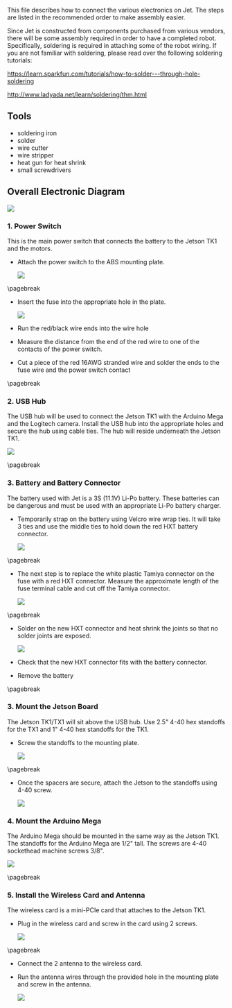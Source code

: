 This file describes how to connect the various electronics on Jet.  The
steps are listed in the recommended order to make assembly easier.

Since Jet is constructed from components purchased from various vendors, there
will be some assembly required in order to have a completed robot.  Specifically,
soldering is required in attaching some of the robot wiring.  If you are not familiar
with soldering, please read over the following soldering tutorials:

https://learn.sparkfun.com/tutorials/how-to-solder---through-hole-soldering

http://www.ladyada.net/learn/soldering/thm.html

## Tools

- soldering iron
- solder
- wire cutter
- wire stripper
- heat gun for heat shrink
- small screwdrivers

## Overall Electronic Diagram

![](module1/lab1_building_robot/resources/electrical/partlayout.png)

### 1. Power Switch

This is the main power switch that connects the battery to the Jetson TK1 and the
motors.  

* Attach the power switch to the ABS mounting plate.

  ![](module1/lab1_building_robot/resources/electrical/switch1.JPG)

\pagebreak

* Insert the fuse into the appropriate hole in the plate.

  ![](module1/lab1_building_robot/resources/electrical/fuse1.JPG)

* Run the red/black wire ends into the wire hole
* Measure the distance from the end of the red wire to one of the contacts of the power
switch.  
* Cut a piece of the red 16AWG stranded wire and solder the ends to the fuse wire
and the power switch contact

\pagebreak

### 2. USB Hub

The USB hub will be used to connect the Jetson TK1 with the Arduino Mega and the
Logitech camera.  Install the USB hub into the appropriate holes and secure the hub
using cable ties.  The hub will reside underneath the Jetson TK1.

  ![](module1/lab1_building_robot/resources/electrical/usbhub1.JPG)

\pagebreak

### 3. Battery and Battery Connector

The battery used with Jet is a 3S (11.1V) Li-Po battery.  These
batteries can be dangerous and must be used with an appropriate Li-Po
battery charger.

* Temporarily strap on the battery using Velcro wire wrap ties.  It will take 3 ties
and use the middle ties to hold down the red HXT battery connector.

  ![](module1/lab1_building_robot/resources/electrical/battery1.JPG)

\pagebreak

* The next step is to replace the white plastic Tamiya connector on the fuse with a red HXT
connector.  Measure the approximate length of the fuse terminal cable and cut off the Tamiya
connector.

  ![](module1/lab1_building_robot/resources/electrical/battery2.JPG)

\pagebreak

* Solder on the new HXT connector and heat shrink the joints so that no solder joints
are exposed.

  ![](module1/lab1_building_robot/resources/electrical/battery3.JPG)

* Check that the new HXT connector fits with the battery connector.
* Remove the battery

\pagebreak

### 3. Mount the Jetson Board

The Jetson TK1/TX1 will sit above the USB hub.  Use 2.5" 4-40 hex standoffs for the TX1 and 1" 4-40 hex standoffs for the TK1.

* Screw the standoffs to the mounting plate.

  ![](module1/lab1_building_robot/resources/electrical/usbhub2.JPG)

\pagebreak

* Once the spacers are secure, attach the Jetson to the standoffs using 4-40 screw.

  ![](module1/lab1_building_robot/resources/electrical/tk1_1.JPG)

### 4. Mount the Arduino Mega

The Arduino Mega should be mounted in the same way as the Jetson TK1.  The standoffs for the
Arduino Mega are 1/2" tall. The screws are 4-40 sockethead machine screws 3/8".

  ![](module1/lab1_building_robot/resources/electrical/arduino.JPG)

\pagebreak

### 5. Install the Wireless Card and Antenna

The wireless card is a mini-PCIe card that attaches to the Jetson TK1.

* Plug in the wireless card and screw in the card using 2 screws.

  ![](module1/lab1_building_robot/resources/electrical/tk1_2.JPG)

\pagebreak

* Connect the 2 antenna to the wireless card.
* Run the antenna wires through the provided hole in the mounting plate and screw in
the antenna.

  ![](module1/lab1_building_robot/resources/electrical/tk1_3.JPG)
